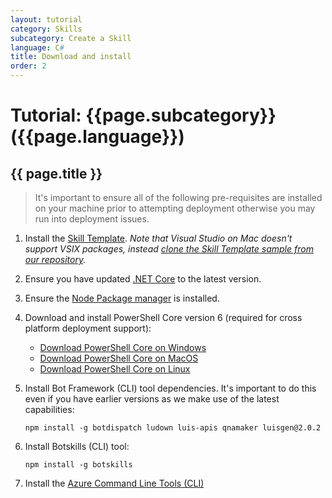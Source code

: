 ```yaml
---
layout: tutorial
category: Skills
subcategory: Create a Skill
language: C#
title: Download and install
order: 2
---
```


# Tutorial: {{page.subcategory}} ({{page.language}})

## {{ page.title }}

> It's important to ensure all of the following pre-requisites are installed on your machine prior to attempting deployment otherwise you may run into deployment issues.

1. Install the [Skill Template](https://marketplace.visualstudio.com/items?itemName=BotBuilder.BotSkillTemplate). *Note that Visual Studio on Mac doesn't support VSIX packages, instead [clone the Skill Template sample from our repository](https://github.com/microsoft/botframework-solutions/tree/master/templates/Skill-Template/csharp/Sample).*
2. Ensure you have updated [.NET Core](https://www.microsoft.com/net/download) to the latest version.  
3. Ensure the [Node Package manager](https://nodejs.org/en/) is installed.
4. Download and install PowerShell Core version 6 (required for cross platform deployment support):
   * [Download PowerShell Core on Windows](https://aka.ms/getps6-windows)
   * [Download PowerShell Core on MacOS](https://docs.microsoft.com/en-us/powershell/scripting/install/installing-powershell-core-on-macos?view=powershell-6)
   * [Download PowerShell Core on Linux](https://aka.ms/getps6-linux)
5. Install  Bot Framework (CLI) tool dependencies. It's important to do this even if you have earlier versions as we make use of the latest capabilities:

   ```
   npm install -g botdispatch ludown luis-apis qnamaker luisgen@2.0.2
   ```

6. Install Botskills (CLI) tool:
   
   ```
   npm install -g botskills
   ```

7. Install the [Azure Command Line Tools (CLI)](https://docs.microsoft.com/en-us/cli/azure/install-azure-cli-windows?view=azure-cli-latest)